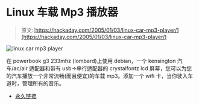 # Linux 车载 Mp3 播放器

> 原文:[https://hackaday.com/2005/01/03/linux-car-mp3-player/](https://hackaday.com/2005/01/03/linux-car-mp3-player/)

![linux car mp3 player](img/f8a2c13a615cb2d3a4f0fcf9df27176e.png)

在 powerbook g3 233mhz (lombard)上使用 debian，一个 kensington 汽车/ac/air 适配器和带有 usb->串行适配器的 crystalfontz lcd 屏幕，您可以为您的汽车播放一个非常流畅(而且便宜)的车载 mp3。添加一个 wifi 卡，当你驶入车道时，管理所有的音乐。

*   [永久链接](http://www.stonewallcs.com/~jon/bellslabs/car.php)